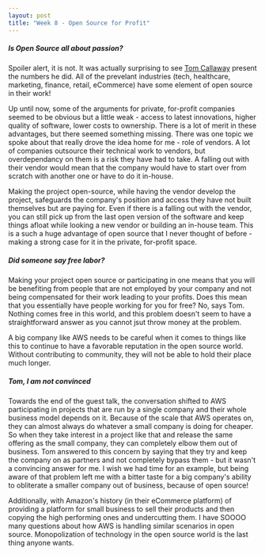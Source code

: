 ```yaml
---
layout: post
title: "Week 8 - Open Source for Profit"
---
```


##### Is Open Source all about passion?
Spoiler alert, it is not. It was actually surprising to see [Tom Callaway](https://www.linkedin.com/in/spotfoss/) present the numbers he did. All of the prevelant industries (tech, healthcare, marketing, finance, retail, eCommerce) have some element of open source in their work!
<!--more-->


Up until now, some of the arguments for private, for-profit companies seemed to be obvious but a little weak - access to latest innovations, higher quality of software, lower costs to ownership. There is a lot of merit in these advantages, but there seemed something missing. There was one topic we spoke about that really drove the idea home for me - role of vendors. A lot of companies outsource their technical work to vendors, but overdependancy on them is a risk they have had to take. A falling out with their vendor would mean that the company would have to start over from scratch with another one or have to do it in-house. 

Making the project open-source, while having the vendor develop the project, safeguards the company's position and access they have not built themselves but are paying for. Even if there is a falling out with the vendor, you can still pick up from the last open version of the software and keep things afloat while looking a new vendor or building an in-house team. This is a such a huge advantage of open source that I never thought of before - making a strong case for it in the private, for-profit space. 


##### Did someone say free labor?
Making your project open source or participating in one means that you will be benefiting from people that are not employed by your company and not being compensated for their work leading to your profits. Does this mean that you essentially have people working for you for free? No, says Tom. Nothing comes free in this world, and this problem doesn't seem to have a straightforward answer as you cannot jsut throw money at the problem. 

A big company like AWS needs to be careful when it comes to things like this to continue to have a favorable reputation in the open source world. Without contributing to community, they will not be able to hold their place much longer. 


##### Tom, I am not convinced
Towards the end of the guest talk, the conversation shifted to AWS participating in projects that are run by a single company and their whole business model depends on it. Because of the scale that AWS operates on, they can almost always do whatever a small company is doing for cheaper. So when they take interest in a project like that and release the same offering as the small company, they can completely elbow them out of business. Tom answered to this concern by saying that they try and keep the company on as partners and not completely bypass them - but it wasn't a convincing answer for me. I wish we had time for an example, but being aware of that problem left me with a bitter taste for a big company's ability to obliterate a smaller company out of business, because of open source! 

Additionally, with Amazon's history (in their eCommerce platform) of providing a platform for small business to sell their products and then copying the high performing ones and undercutting them. I have SOOOO many questions about how AWS is handling similar scenarios in open source. Monopolization of technology in the open source world is the last thing anyone wants. 





